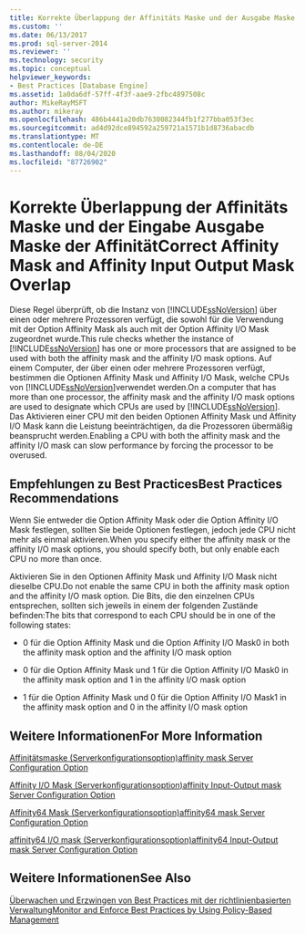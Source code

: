 ```yaml
---
title: Korrekte Überlappung der Affinitäts Maske und der Ausgabe Maske der Affinitäts Eingabe Microsoft-Dokumentation
ms.custom: ''
ms.date: 06/13/2017
ms.prod: sql-server-2014
ms.reviewer: ''
ms.technology: security
ms.topic: conceptual
helpviewer_keywords:
- Best Practices [Database Engine]
ms.assetid: 1a0da6df-57ff-4f3f-aae9-2fbc4897508c
author: MikeRayMSFT
ms.author: mikeray
ms.openlocfilehash: 486b4441a20db7630082344fb1f277bba053f3ec
ms.sourcegitcommit: ad4d92dce894592a259721a1571b1d8736abacdb
ms.translationtype: MT
ms.contentlocale: de-DE
ms.lasthandoff: 08/04/2020
ms.locfileid: "87726902"
---
```

# <a name="correct-affinity-mask-and-affinity-input-output-mask-overlap"></a><span data-ttu-id="db8f2-102">Korrekte Überlappung der Affinitäts Maske und der Eingabe Ausgabe Maske der Affinität</span><span class="sxs-lookup"><span data-stu-id="db8f2-102">Correct Affinity Mask and Affinity Input Output Mask Overlap</span></span>
  <span data-ttu-id="db8f2-103">Diese Regel überprüft, ob die Instanz von [!INCLUDE[ssNoVersion](../../includes/ssnoversion-md.md)] über einen oder mehrere Prozessoren verfügt, die sowohl für die Verwendung mit der Option Affinity Mask als auch mit der Option Affinity I/O Mask zugeordnet wurde.</span><span class="sxs-lookup"><span data-stu-id="db8f2-103">This rule checks whether the instance of [!INCLUDE[ssNoVersion](../../includes/ssnoversion-md.md)] has one or more processors that are assigned to be used with both the affinity mask and the affinity I/O mask options.</span></span> <span data-ttu-id="db8f2-104">Auf einem Computer, der über einen oder mehrere Prozessoren verfügt, bestimmen die Optionen Affinity Mask und Affinity I/O Mask, welche CPUs von [!INCLUDE[ssNoVersion](../../includes/ssnoversion-md.md)]verwendet werden.</span><span class="sxs-lookup"><span data-stu-id="db8f2-104">On a computer that has more than one processor, the affinity mask and the affinity I/O mask options are used to designate which CPUs are used by [!INCLUDE[ssNoVersion](../../includes/ssnoversion-md.md)].</span></span> <span data-ttu-id="db8f2-105">Das Aktivieren einer CPU mit den beiden Optionen Affinity Mask und Affinity I/O Mask kann die Leistung beeinträchtigen, da die Prozessoren übermäßig beansprucht werden.</span><span class="sxs-lookup"><span data-stu-id="db8f2-105">Enabling a CPU with both the affinity mask and the affinity I/O mask can slow performance by forcing the processor to be overused.</span></span>  
  
## <a name="best-practices-recommendations"></a><span data-ttu-id="db8f2-106">Empfehlungen zu Best Practices</span><span class="sxs-lookup"><span data-stu-id="db8f2-106">Best Practices Recommendations</span></span>  
 <span data-ttu-id="db8f2-107">Wenn Sie entweder die Option Affinity Mask oder die Option Affinity I/O Mask festlegen, sollten Sie beide Optionen festlegen, jedoch jede CPU nicht mehr als einmal aktivieren.</span><span class="sxs-lookup"><span data-stu-id="db8f2-107">When you specify either the affinity mask or the affinity I/O mask options, you should specify both, but only enable each CPU no more than once.</span></span>  
  
 <span data-ttu-id="db8f2-108">Aktivieren Sie in den Optionen Affinity Mask und Affinity I/O Mask nicht dieselbe CPU.</span><span class="sxs-lookup"><span data-stu-id="db8f2-108">Do not enable the same CPU in both the affinity mask option and the affinity I/O mask option.</span></span> <span data-ttu-id="db8f2-109">Die Bits, die den einzelnen CPUs entsprechen, sollten sich jeweils in einem der folgenden Zustände befinden:</span><span class="sxs-lookup"><span data-stu-id="db8f2-109">The bits that correspond to each CPU should be in one of the following states:</span></span>  
  
-   <span data-ttu-id="db8f2-110">0 für die Option Affinity Mask und die Option Affinity I/O Mask</span><span class="sxs-lookup"><span data-stu-id="db8f2-110">0 in both the affinity mask option and the affinity I/O mask option</span></span>  
  
-   <span data-ttu-id="db8f2-111">0 für die Option Affinity Mask und 1 für die Option Affinity I/O Mask</span><span class="sxs-lookup"><span data-stu-id="db8f2-111">0 in the affinity mask option and 1 in the affinity I/O mask option</span></span>  
  
-   <span data-ttu-id="db8f2-112">1 für die Option Affinity Mask und 0 für die Option Affinity I/O Mask</span><span class="sxs-lookup"><span data-stu-id="db8f2-112">1 in the affinity mask option and 0 in the affinity I/O mask option</span></span>  
  
## <a name="for-more-information"></a><span data-ttu-id="db8f2-113">Weitere Informationen</span><span class="sxs-lookup"><span data-stu-id="db8f2-113">For More Information</span></span>  
 [<span data-ttu-id="db8f2-114">Affinitätsmaske (Serverkonfigurationsoption)</span><span class="sxs-lookup"><span data-stu-id="db8f2-114">affinity mask Server Configuration Option</span></span>](../../database-engine/configure-windows/affinity-mask-server-configuration-option.md)  
  
 [<span data-ttu-id="db8f2-115">Affinity I/O Mask (Serverkonfigurationsoption)</span><span class="sxs-lookup"><span data-stu-id="db8f2-115">affinity Input-Output mask Server Configuration Option</span></span>](../../database-engine/configure-windows/affinity-input-output-mask-server-configuration-option.md)  
  
 [<span data-ttu-id="db8f2-116">Affinity64 Mask (Serverkonfigurationsoption)</span><span class="sxs-lookup"><span data-stu-id="db8f2-116">affinity64 mask Server Configuration Option</span></span>](../../database-engine/configure-windows/affinity64-mask-server-configuration-option.md)  
  
 [<span data-ttu-id="db8f2-117">affinity64 I/O mask (Serverkonfigurationsoption)</span><span class="sxs-lookup"><span data-stu-id="db8f2-117">affinity64 Input-Output mask Server Configuration Option</span></span>](../../database-engine/configure-windows/affinity64-input-output-mask-server-configuration-option.md)  
  
## <a name="see-also"></a><span data-ttu-id="db8f2-118">Weitere Informationen</span><span class="sxs-lookup"><span data-stu-id="db8f2-118">See Also</span></span>  
 [<span data-ttu-id="db8f2-119">Überwachen und Erzwingen von Best Practices mit der richtlinienbasierten Verwaltung</span><span class="sxs-lookup"><span data-stu-id="db8f2-119">Monitor and Enforce Best Practices by Using Policy-Based Management</span></span>](monitor-and-enforce-best-practices-by-using-policy-based-management.md)  
  
  
